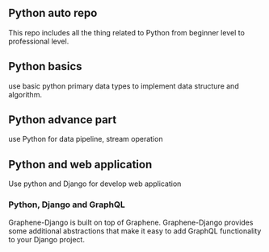 ## Python auto repo
This repo includes all the thing related to Python from beginner level to professional level.

## Python basics
use basic python primary data types to implement data structure and algorithm.

## Python advance part
use Python for data pipeline, stream operation

## Python and web application 
Use python and Django for develop web application

### Python, Django and GraphQL

Graphene-Django is built on top of Graphene. Graphene-Django provides some additional abstractions that make it easy to add GraphQL functionality to your Django project.